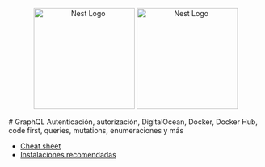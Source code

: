 <p align="center">
  <a href="http://nestjs.com/" target="blank"><img src="https://nestjs.com/img/logo-small.svg" width="200" alt="Nest Logo" /></a>
  <a href="https://graphql.org/" target="blank"><img src="https://graphql.org/img/logo.svg" width="200" alt="Nest Logo" /></a>
</p>
# GraphQL
Autenticación, autorización, DigitalOcean, Docker, Docker Hub, code first, queries, mutations, enumeraciones y más

* [Cheat sheet](workspace/nest-graphql-cheatsheet.pdf)
* [Instalaciones recomendadas](https://gist.github.com/Klerith/bd9f9c0aaaf06037e042e1f0b6f2aa5c)
